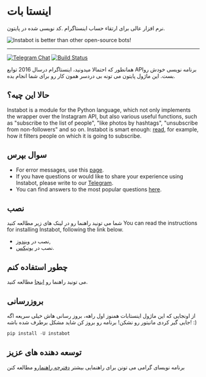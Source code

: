 # اینستا بات

نرم افزار عالی برای ارتقاء حساب اینستاگرام .کد نویسی شده در پایتون.

![Instabot is better than other open-source bots!](../img/instabot_3_bots.png "Instabot is better than other open-source bots!")

___
[![Telegram Chat](https://img.shields.io/badge/chat%20on-Telegram-blue.svg)](https://t.me/joinchat/AAAAAEHxHAtKhKo4X4r7xg)
[![Build Status](https://travis-ci.org/instagrambot/instabot.svg?branch=master)](https://travis-ci.org/instagrambot/instabot)

همانطور که احتمالا میدونید، اینستاگرام درسال 2016 توابع APIبرنامه نویسی خودش رو بست. این ماژول پایتون می تونه بی دردسر همون کار رو برای شما انجام بده.

## حالا این چیه؟

Instabot is a module for the Python language, which not only implements the wrapper over the Instagram API, but also various useful functions, such as "subscribe to the list of people", "like photos by hashtags", "unsubscribe from non-followers" and so on. Instabot is smart enough: [read](Filtration.md), for example, how it filters people on which it is going to subscribe.

## سوال بپرس

* For error messages, use this [page](https://github.com/instagrambot/instabot/issues).
* If you have questions or would like to share your experience using Instabot, please write to our [Telegram](https://t.me/instabotproject).
* You can find answers to the most popular questions [here](FAQ.md).

## نصب
شما می تونید راهنما رو در لینک های زیر مطالعه کنید
You can read the instructions for installing Instabot, following the link below.
* نصب در [ویندوز](Installation_on_Windows.md),
* نصب در [یونیکس](Installation_on_Unix.md).

## چطور استفاده کنم

می تونید راهنما رو  [اینجا](How_to_use.md) مطالعه کنید.

## بروزرسانی

از اونجایی که این ماژول اینستابات همنوز اول راهه، بروز رسانی هاش خیلی سریعه اگه جایی گیر کردی مانیتور رو نشکن! برنامه رو بروز کن شاید مشکل برطرف شده باشه! :)

``` python
pip install -U instabot
```

## توسعه دهنده های عزیز

برنامه نویسای گرامی می تونن برای راهنمایی بیشتر  [دفترچه راهنما](For_developers.md)رو مطالعه کنن
